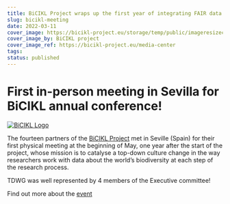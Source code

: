```yaml
---
title: BiCIKL Project wraps up the first year of integrating FAIR data on biodiversity
slug: bicikl-meeting
date: 2022-03-11
cover_image: https://bicikl-project.eu/storage/temp/public/imageresizecache/26e/913/1f0/26e9131f069e1abfec54a8926b77520c1c4bd3ddf5c31fd0c7867fa52089c53a.jpg
cover_image_by: BiCIKL project
cover_image_ref: https://bicikl-project.eu/media-center
tags: 
status: published
---
```

# First in-person meeting in Sevilla for BiCIKL annual conference!
[![BiCIKL Logo](https://static.tdwg.org/sponsors/bicikl_logo_full_mixed_on-black_w600.png)](https://bicikl-project.eu)

The fourteen partners of the [BiCIKL Project](https://bicikl-project.eu/) met in Seville (Spain) for their first physical meeting at the beginning of May, one year after the start of the project, whose mission is to catalyse a top-down culture change in the way researchers work with data about the world’s biodiversity at each step of the research process.

TDWG was well represented by 4 members of the Executive committee!

Find out more about the [event](https://bicikl-project.eu/news/bicikl-project-wraps-first-year-integrating-fair-data-biodiversity)



